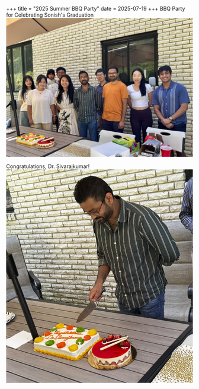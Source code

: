 +++
title = "2025 Summer BBQ Party"
date = 2025-07-19
+++
BBQ Party for Celebrating Sonish's Graduation
![Our Lab at the BBQ Party for Celebrating Sonish's Graduation](/pic/lab_25.jpg)

Congratulations, Dr. Sivarajkumar!
![Celebrating Sonish's Graduation](/pic/sonish_grad.jpg)